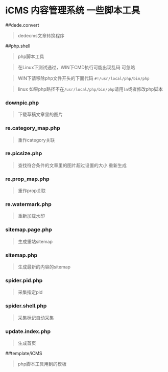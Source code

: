 # iCMS 内容管理系统 一些脚本工具

##dede.convert
> dedecms文章转换程序

##php.shell
> php脚本工具

> 在Linux下测试通过，WIN下CMD执行可能出现乱码 可忽略

> WIN下请移除php文件开头的下面代码 `#!/usr/local/php/bin/php`

> linux 如果php路径不在`/usr/local/php/bin/php`请用`ln`或者修改php脚本


### downpic.php
> 下载草稿文章里的图片

### re.category_map.php
> 重作category关联

### re.picsize.php
> 查找符合条件的文章里的图片超过设置的大小 重新生成

### re.prop_map.php
> 重作prop关联

### re.watermark.php
> 重新加载水印

### sitemap.page.php
> 生成重站sitemap

### sitemap.php
> 生成最新的内容的sitemap

### spider.pid.php
> 采集指定pid

### spider.shell.php
> 采集标记自动采集

### update.index.php
> 生成首页

##template/iCMS
> php脚本工具用到的模板
